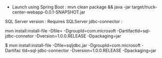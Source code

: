 - Launch using Spring Boot : mvn clean package && java -jar target/truck-center-webapp-0.0.1-SNAPSHOT.jar


SQL Server version : 
Requires SQLServer jdbc-connector :

mvn install:install-file -Dfile=<path-to-file> -DgroupId=com.microsoft -DartifactId=sql-jdbc-connetor -Dversion=1.0.0.RELEASE -Dpackaging=jar

$ mvn install:install-file -Dfile=sqljdbc.jar -DgroupId=com.microsoft -Dartifac
tId=sql-jdbc-connector -Dversion=1.0.0.RELEASE -Dpackaging=jar